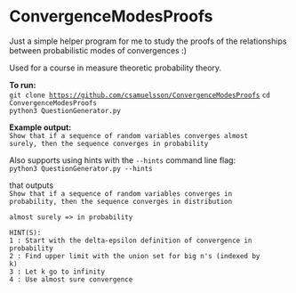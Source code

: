# ConvergenceModesProofs
Just a simple helper program for me to study the proofs of the relationships between probabilistic modes of convergences :)

Used for a course in measure theoretic probability theory.

**To run:**  
<code>git clone https://github.com/csamuelsson/ConvergenceModesProofs</code> 
<code>cd ConvergenceModesProofs</code>   
<code>python3 QuestionGenerator.py</code>

**Example output:**  
<code>Show that if a sequence of random variables converges almost surely, then the sequence converges in probability</code>

Also supports using hints with the <code>--hints</code> command line flag:    
<code>python3 QuestionGenerator.py --hints</code>  

that outputs  
<code>Show that if a sequence of random variables converges in probability, then the sequence converges in distribution</code>  

<code>almost surely => in probability</code>  
  
<code>HINT(S):</code>  
<code>1 :  Start with the delta-epsilon definition of convergence in probability</code>  
<code>2 :  Find upper limit with the union set for big n's (indexed by k)</code>  
<code>3 :  Let k go to infinity</code>  
<code>4 :  Use almost sure convergence</code>  
